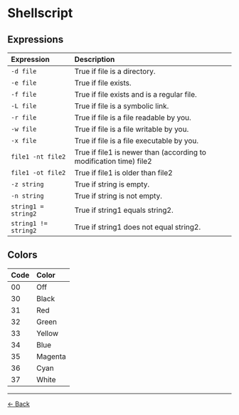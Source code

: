 [index]: https://github.com/iagodahlem/cheatsheets

# Shellscript

## Expressions

| Expression | Description |
| :--- | :--- |
| `-d file` | True if file is a directory. |
| `-e file` | True if file exists. |
| `-f file` | True if file exists and is a regular file. |
| `-L file` | True if file is a symbolic link. |
| `-r file` | True if file is a file readable by you. |
| `-w file` | True if file is a file writable by you. |
| `-x file` | True if file is a file executable by you. |
| `file1 -nt file2` | True if file1 is newer than (according to modification time) file2 |
| `file1 -ot file2` | True if file1 is older than file2 |
| `-z string` | True if string is empty. |
| `-n string` | True if string is not empty. |
| `string1 = string2` | True if string1 equals string2. |
| `string1 != string2` | True if string1 does not equal string2. |

## Colors

| Code | Color |
| :--- | :--- |
| 00 | Off |
| 30 | Black |
| 31 | Red |
| 32 | Green |
| 33 | Yellow |
| 34 | Blue |
| 35 | Magenta |
| 36 | Cyan |
| 37 | White |

---

[← Back][index]
